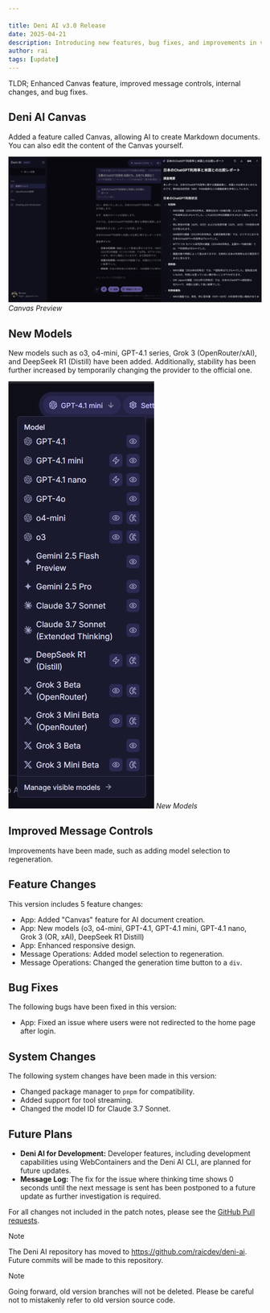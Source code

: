 ```yaml
---

title: Deni AI v3.0 Release
date: 2025-04-21
description: Introducing new features, bug fixes, and improvements in version 3.0.
author: rai
tags: [update]
---
```



TLDR; Enhanced Canvas feature, improved message controls, internal changes, and bug fixes.

## Deni AI Canvas

Added a feature called Canvas, allowing AI to create Markdown documents. You can also edit the content of the Canvas yourself.

![Canvas Preview](canvas.png)
_Canvas Preview_

## New Models

New models such as o3, o4-mini, GPT-4.1 series, Grok 3 (OpenRouter/xAI), and DeepSeek R1 (Distill) have been added. Additionally, stability has been further increased by temporarily changing the provider to the official one.

![New Models](new-model.png)
_New Models_

## Improved Message Controls

Improvements have been made, such as adding model selection to regeneration.

## Feature Changes

This version includes 5 feature changes:

- App: Added "Canvas" feature for AI document creation.
- App: New models (o3, o4-mini, GPT-4.1, GPT-4.1 mini, GPT-4.1 nano, Grok 3 (OR, xAI), DeepSeek R1 Distill)
- App: Enhanced responsive design.
- Message Operations: Added model selection to regeneration.
- Message Operations: Changed the generation time button to a `div`.

## Bug Fixes

The following bugs have been fixed in this version:

- App: Fixed an issue where users were not redirected to the home page after login.

## System Changes

The following system changes have been made in this version:

- Changed package manager to `pnpm` for compatibility.
- Added support for tool streaming.
- Changed the model ID for Claude 3.7 Sonnet.

## Future Plans

- **Deni AI for Development:** Developer features, including development capabilities using WebContainers and the Deni AI CLI, are planned for future updates.
- **Message Log:** The fix for the issue where thinking time shows 0 seconds until the next message is sent has been postponed to a future update as further investigation is required.


For all changes not included in the patch notes, please see the [GitHub Pull requests](https://github.com/raicdev/deni-ai/pull/22).

> [!NOTE]
> The Deni AI repository has moved to https://github.com/raicdev/deni-ai. Future commits will be made to this repository.

> [!NOTE]
> Going forward, old version branches will not be deleted. Please be careful not to mistakenly refer to old version source code.

